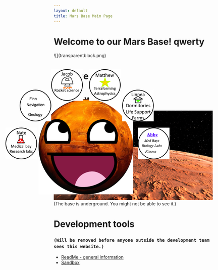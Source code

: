 ```yaml
---
layout: default
title: Mars Base Main Page
---
```


# Welcome to our Mars Base! qwerty

<a href = "https://lgrunewa7301.github.io/" target = "self">
  <IMG STYLE="position:absolute; TOP:370px; LEFT:180px" SRC="AwesomeMars-small.png">
</a>
<a href = "https://lgrunewa7301.github.io/finn-main.html" target = "_blank">
  <IMG STYLE="position:absolute; TOP:340px; LEFT:120px" SRC="button_finn.png">
</a>
<a href = "https://lgrunewa7301.github.io/AB_page.html" target = "_blank">
  <IMG STYLE="position:absolute; TOP:460px; LEFT:495px" SRC="button_abby.png">
</a>
<a href = "https://lgrunewa7301.github.io/Linnea-main.html" target = "_blank">
  <IMG STYLE="position:absolute; TOP:340px; LEFT:445px" SRC="button_linnea.png">
</a>
<a href = "https://lgrunewa7301.github.io/Nates_page.html" target = "_blank">
<IMG STYLE="position:absolute; TOP:460px; LEFT:75px" SRC="button_nate.png">
</a>
<a href = "https://lgrunewa7301.github.io/Jacobmain.html" target = "_blank">
<IMG STYLE="position:absolute; TOP:275px; LEFT:220px" SRC="button_jacob.png">
</a>
<a href = "https://lgrunewa7301.github.io/mattspage.html" target = "_blank">
<IMG STYLE="position:absolute; TOP:275px; LEFT:340px" SRC="button_matthew.png">
</a>
![](transparentblock.png)

# Who we are

# Where we are
![Mars panorama](shutterstock_1041249343.jpg)
(The base is underground. You might not be able to see it.)

# Development tools
### `(Will be removed before anyone outside the development team sees this website.)`
- [ReadMe - general information](README.md)
- [Sandbox](sandbox.md)
